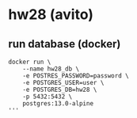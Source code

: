 # hw28 (avito)

## run database (docker)
```shell
docker run \
    --name hw28_db \
    -e POSTRES_PASSWORD=password \
    -e POSTGRES_USER=user \
    -e POSTGRES_DB=hw28 \
    -p 5432:5432 \
    postgres:13.0-alpine
'''